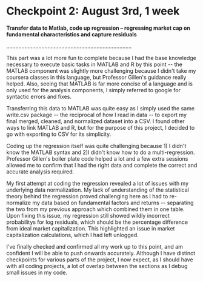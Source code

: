 # Checkpoint 2: August 3rd, 1 week

**Transfer data to Matlab, code up regression – regressing market cap on fundamental characteristics and capture residuals**

..................................................................................

This part was a lot more fun to complete because I had the base knowledge necessary to execute basic tasks in MATLAB and R by this point -- the MATLAB component was slightly more challenging because I didn't take my coursera classes in this language, but Professor Gillen's guidance really helped. Also, seeing that MATLAB is far more concise of a language and is only used for the analysis components, I simply referred to google for syntactic errors and fixes.

Transferring this data to MATLAB was quite easy as I simply used the same write.csv package -- the reciprocal of how I read in data -- to export my final merged, cleaned, and normalized dataset into a CSV. I found other ways to link MATLAB and R, but for the purpose of this project, I decided to go with exporting to CSV for its simplicity.

Coding up the regression itself was quite challenging because 1) I didn't know the MATLAB syntax and 2)I didn't know how to do a multi-regression. Professor Gillen's boiler plate code helped a lot and a few extra sessions allowed me to confirm that I had the right data and complete the correct and accurate analysis required.

My first attempt at coding the regression revealed a lot of issues with my underlying data normalization. My lack of understanding of the statistical theory behind the regression proved challenging here as I had to re-normalize my data based on fundamental factors and returns -- separating the two from my previous approach which combined them in one table. Upon fixing this issue, my regression still showed wildly incorrect probabilitys for log residuals, which should be the percentage difference from ideal market capitalization. This highlighted an issue in market capitalization calculations, which I had left unlogged.

I've finally checked and confirmed all my work up to this point, and am confident I will be able to push onwards accurately. Although I have distinct checkpoints for various parts of the project, I now expect, as I should have with all coding projects, a lot of overlap between the sections as I debug small issues in my code.